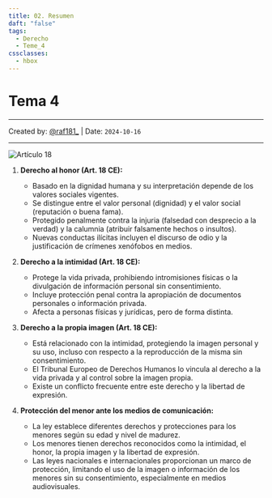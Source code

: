 ```yaml
---
title: 02. Resumen
daft: "false"
tags:
  - Derecho
  - Teme_4
cssclasses:
  - hbox
---
```

# Tema 4
---
Created by: [@raf181_](https://github.com/raf181)  | Date: `2024-10-16`

---
![Artículo 18](01.1.%20Fundamentos%20de%20Derecho/01.%20Constitucion%20Espanola/02.%20TITULO%20I.%20De%20los%20derechos%20y%20deberes%20fundamentales.md#Artículo%2018)


1. **Derecho al honor (Art. 18 CE):**
   - Basado en la dignidad humana y su interpretación depende de los valores sociales vigentes.
   - Se distingue entre el valor personal (dignidad) y el valor social (reputación o buena fama).
   - Protegido penalmente contra la injuria (falsedad con desprecio a la verdad) y la calumnia (atribuir falsamente hechos o insultos).
   - Nuevas conductas ilícitas incluyen el discurso de odio y la justificación de crímenes xenófobos en medios.

2. **Derecho a la intimidad (Art. 18 CE):**
   - Protege la vida privada, prohibiendo intromisiones físicas o la divulgación de información personal sin consentimiento.
   - Incluye protección penal contra la apropiación de documentos personales o información privada.
   - Afecta a personas físicas y jurídicas, pero de forma distinta.

3. **Derecho a la propia imagen (Art. 18 CE):**
   - Está relacionado con la intimidad, protegiendo la imagen personal y su uso, incluso con respecto a la reproducción de la misma sin consentimiento.
   - El Tribunal Europeo de Derechos Humanos lo vincula al derecho a la vida privada y al control sobre la imagen propia.
   - Existe un conflicto frecuente entre este derecho y la libertad de expresión.

4. **Protección del menor ante los medios de comunicación:**
   - La ley establece diferentes derechos y protecciones para los menores según su edad y nivel de madurez.
   - Los menores tienen derechos reconocidos como la intimidad, el honor, la propia imagen y la libertad de expresión.
   - Las leyes nacionales e internacionales proporcionan un marco de protección, limitando el uso de la imagen o información de los menores sin su consentimiento, especialmente en medios audiovisuales.